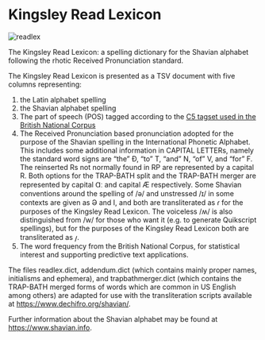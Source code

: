 # Kingsley Read Lexicon

![readlex](https://user-images.githubusercontent.com/59408625/153301890-778c9099-8304-48ba-b6b3-dc4ff3e6bd1c.png)

The Kingsley Read Lexicon: a spelling dictionary for the Shavian alphabet following the rhotic Received Pronunciation standard.

The Kingsley Read Lexicon is presented as a TSV document with five columns representing:
1. the Latin alphabet spelling
2. the Shavian alphabet spelling
3. The part of speech (POS) tagged according to the [C5 tagset used in the British National Corpus](http://www.natcorp.ox.ac.uk/docs/c5spec.html)
4. The Received Pronunciation based pronunciation adopted for the purpose of the Shavian spelling in the International Phonetic Alphabet. This includes some additional information in CAPITAL LETTERs, namely the standard word signs are “the” Ð, “to” T, “and” N, “of” V, and “for” F. The reinserted Rs not normally found in RP are represented by a capital R. Both options for the TRAP-BATH split and the TRAP-BATH merger are represented by capital Ɑː and capital Æ respectively. Some Shavian conventions around the spelling of /ə/ and unstressed /ɪ/ in some contexts are given as Ə and I, and both are transliterated as 𐑩 for the purposes of the Kingsley Read Lexicon. The voiceless /ʍ/ is also distinguished from /w/ for those who want it (e.g. to generate Quikscript spellings), but for the purposes of the Kingsley Read Lexicon both are transliterated as 𐑢.
5. The word frequency from the British National Corpus, for statistical interest and supporting predictive text applications.

The files readlex.dict, addendum.dict (which contains mainly proper names, initialisms and ephemera), and trapbathmerger.dict (which contains the TRAP-BATH merged forms of words which are common in US English among others) are adapted for use with the transliteration scripts available at https://www.dechifro.org/shavian/.

Further information about the Shavian alphabet may be found at https://www.shavian.info.
